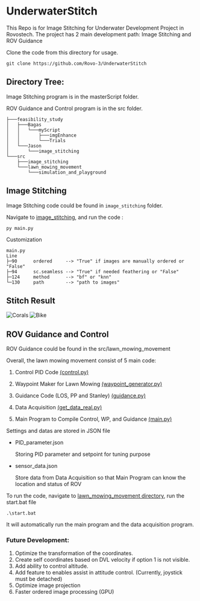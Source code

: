 # UnderwaterStitch
This Repo is for Image Stitching for Underwater Development Project in Rovostech. The project has 2 main development path: Image Stitching and ROV Guidance

Clone the code from this directory for usage.
``` terminal
git clone https://github.com/Rovo-3/UnderwaterStitch
```

## Directory Tree:

Image Stitching program is in the masterScript folder.

ROV Guidance and Control program is in the src folder.
```
├───feasibility_study
│   ├───Bagas
│   │   └───myScript
│   │       ├───imgEnhance
│   │       └───Trials
│   └───Jason
│       └───image_stitching
└───src
    ├───image_stitching
    └───lawn_mowing_movement
        └───simulation_and_playground
```
## Image Stitching
Image Stitching code could be found in `image_stitching` folder.

Navigate to [image_stitching](./src/image_stitching/), and run the code : 
```
py main.py
```
Customization 
```
main.py
Line
├─90      ordered     --> "True" if images are manually ordered or "False" 
├─94      sc.seamless --> "True" if needed feathering or "False"
├─124     method      --> "bf" or "knn"
└─130     path        --> "path to images"
```

## Stitch Result

![Corals](./asset/11-21-2024-10-54-45_st_AlreadyOrdered_bf_FeatherTrue.png)
![Bike](./asset/11-21-2024-14-14-56_st_AlreadyOrdered_bf_FeatherTrue.png)

## ROV Guidance and Control
ROV Guidance could be found in the src/lawn_mowing_movement

Overall, the lawn mowing movement consist of 5 main code:
1. Control PID Code [(control.py)](./src/lawn_mowing_movement/control.py)

2. Waypoint Maker for Lawn Mowing [(waypoint_generator.py)](./src/lawn_mowing_movement/waypoint_generator.py)

3. Guidance Code (LOS, PP and Stanley) [(guidance.py)](./src/lawn_mowing_movement/guidance.py)

4. Data Acquisition [(get_data_real.py)](./src/lawn_mowing_movement/get_data_real.py)

5. Main Program to Compile Control, WP, and Guidance [(main.py)](./src/lawn_mowing_movement/main.py)

Settings and datas are stored in JSON file
- PID_parameter.json

    Storing PID parameter and setpoint for tuning purpose

- sensor_data.json

    Store data from Data Acquisition so that Main Program can know the location and status of ROV


To run the code, navigate to [lawn_mowing_movement directory](./src/lawn_mowing_movement/), run the start.bat file

```console
.\start.bat
```
It will automatically run the main program and the data acquisition program.

### Future Development:

1. Optimize the transformation of the coordinates.
2. Create self coordinates based on DVL velocity if option 1 is not visible.
3. Add ability to control altitude.
4. Add feature to enables assist in attitude control. (Currently, joystick must be detached)
5. Optimize image projection
6. Faster ordered image processing (GPU)